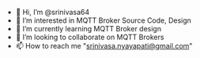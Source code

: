 - 👋 Hi, I’m @srinivasa64
- 👀 I’m interested in MQTT Broker Source Code, Design
- 🌱 I’m currently learning MQTT Broker design
- 💞️ I’m looking to collaborate on MQTT Brokers
- 📫 How to reach me "srinivasa.nyayapati@gmail.com"

<!---
srinivasa64/srinivasa64 is a ✨ special ✨ repository because its `README.md` (this file) appears on your GitHub profile.
You can click the Preview link to take a look at your changes.
--->
